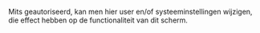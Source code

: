 Mits geautoriseerd, kan men hier user en/of systeeminstellingen wijzigen, die effect hebben op de functionaliteit van dit scherm.
